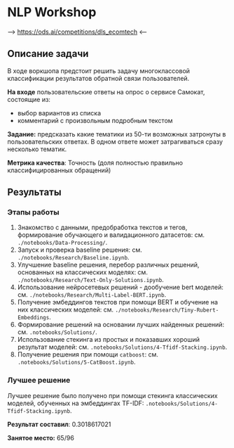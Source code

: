# NLP Workshop

--> https://ods.ai/competitions/dls_ecomtech <--

## Описание задачи
В ходе воркшопа предстоит решить задачу многоклассовой классификации результатов обратной связи пользователей.

__На входе__ пользовательские ответы на опрос о сервисе Самокат, состоящие из:
- выбор вариантов из списка
- комментарий с произвольным подробным текстом

__Задание:__ предсказать какие тематики из 50-ти возможных затронуты в пользовательских ответах. В одном ответе может затрагиваться сразу несколько тематик.

__Метрика качества__: Точность (доля полностью правильно классифицированных обращений)


## Результаты
### Этапы работы
1. Знакомство с данными, предобработка текстов и тегов, формирование обучающего и валидационного датасетов: см. `./notebooks/Data-Processing/`.
2. Запуск и проверка baseline решения: см. `./notebooks/Research/Baseline.ipynb`.
3. Улучшение baseline решения, перебор различных решений, основанных на классических моделях: см. `./notebooks/Research/Text-Only-Solutions.ipynb`.
4. Использование нейросетевых решений - дообучение bert моделей: см. `./notebooks/Research/Multi-Label-BERT.ipynb`.
5. Получение эмбеддингов текстов при помощи BERT и обучение на них классических моделей: см. `./notebooks/Research/Tiny-Rubert-Embeddings`.
6. Формирование решений на основании лучших найденных решений: см. `.notebooks/Solutions/`.
7. Использование стекинга из простых и показавших хороший результат моделей: см. `.notebooks/Solutions/4-Tfidf-Stacking.ipynb`.
8. Получение решения при помощи `catboost`: см. `.notebooks/Solutions/5-CatBoost.ipynb`.
   
### Лучшее решение

Лучшее решение было получено при помощи стекинга классических моделей, обученных на эмбеддингах TF-IDF: `.notebooks/Solutions/4-Tfidf-Stacking.ipynb`.

__Результат составил__: 0.3018617021

__Занятое место:__ 65/96 
